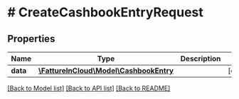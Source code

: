 # # CreateCashbookEntryRequest

## Properties

Name | Type | Description | Notes
------------ | ------------- | ------------- | -------------
**data** | [**\FattureInCloud\Model\CashbookEntry**](CashbookEntry.md) |  | [optional]

[[Back to Model list]](../../README.md#models) [[Back to API list]](../../README.md#endpoints) [[Back to README]](../../README.md)
